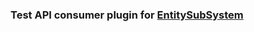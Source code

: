 ### Test API consumer plugin for [EntitySubSystem](https://github.com/aquevadis/bgkoka-cs2-entity-touching-system)

